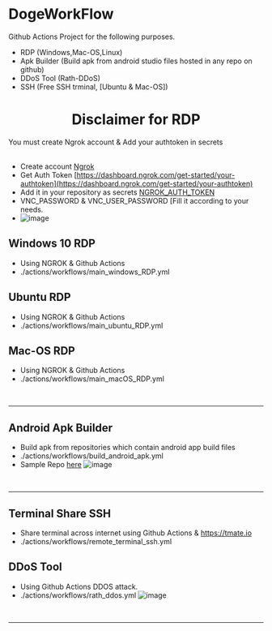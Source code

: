 <h1 align="left">DogeWorkFlow</h1>
<p2>Github Actions Project for the following purposes.</p2>
<br>

- RDP (Windows,Mac-OS,Linux)
- Apk Builder (Build apk from android studio files hosted in any repo on github)
- DDoS Tool (Rath-DDoS)
- SSH (Free SSH trminal, [Ubuntu & Mac-OS])

<h1 align="center">Disclaimer for RDP</h1>
<p2>You must create Ngrok account & Add your authtoken in secrets</p2> <br>
<br>

- Create account [Ngrok](https://dashboard.ngrok.com/)
- Get Auth Token [https://dashboard.ngrok.com/get-started/your-authtoken](https://dashboard.ngrok.com/get-started/your-authtoken)
- Add it in your repository as secrets [NGROK_AUTH_TOKEN](https://github.com/Did-Dog/RDP/settings/secrets/actions)
- VNC_PASSWORD & VNC_USER_PASSWORD [Fill it according to your needs.
- 
  ![image](https://github.com/Did-Dog/RDP/assets/94751052/36312e6d-1e7b-4706-b549-200c48586d2e)

## Windows 10 RDP
- Using NGROK & Github Actions
- ./actions/workflows/main_windows_RDP.yml

## Ubuntu RDP
- Using NGROK & Github Actions
- ./actions/workflows/main_ubuntu_RDP.yml

## Mac-OS RDP
- Using NGROK & Github Actions
- ./actions/workflows/main_macOS_RDP.yml

<br>

------------------------------

## Android Apk Builder
- Build apk from repositories which contain android app build files
- ./actions/workflows/build_android_apk.yml
- Sample Repo [here](https://github.com/android/sunflower)
  ![image](https://github.com/Did-Dog/RDP/assets/94751052/f680566d-4f57-42d7-ae9d-f665c88b0354)

<br>

------------------------------



## Terminal Share SSH
- Share terminal across internet using Github Actions & https://tmate.io
- ./actions/workflows/remote_terminal_ssh.yml

## DDoS Tool
- Using Github Actions DDOS attack.
- ./actions/workflows/rath_ddos.yml
 ![image](https://github.com/Did-Dog/RDP/assets/94751052/d54ab5e4-50e5-4019-8698-d543fd015bbc)

<br>

------------------------------


